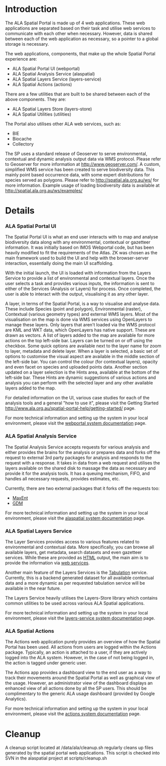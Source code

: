 # Introduction

The ALA Spatial Portal is made up of 4 web applications. These web applications are separated based on their task and utilise web services to communicate with each other when necessary. However, data is shared between each of the web application as necessary, so a pointer to a global storage is necessary.

The web applications, components, that make up the whole Spatial Portal experience are:
  * ALA Spatial Portal UI (webportal)
  * ALA Spatial Analysis Service (alaspatial)
  * ALA Spatial Layers Service (layers-service)
  * ALA Spatial Actions (actions)

There are a few utilities that are built to be shared between each of the above components. They are:
  * ALA Spatial Layers Store (layers-store)
  * ALA Spatial Utilities (utilities)

The Portal also utilises other ALA web services, such as:
  * BIE
  * Biocache
  * Collectory

The SP uses a standard release of Geoserver to serve environmental, contextual and dynamic analysis output data via WMS protocol. Please refer to Geoserver for more information at http://www.geoserver.com/. A custom, simplified WMS service has been created to serve biodiversity data. This mainly point based occurrence data, with some expert distributions for species served as polygons. Please refer to http://spatial.ala.org.au/ws/ for more information. Example usage of loading biodiversity data is available at http://spatial.ala.org.au/ws/examples/



# Details

### ALA Spatial Portal UI

The Spatial Portal UI is what an end user interacts with to map and analyse biodiversity data along with any environmental, contextual or gazetteer information. It was initially based on IMOS Webportal code, but has been heavily modified to fit the requirements of the Atlas. ZK was chosen as the main framework used to build the UI and help with the browser-server interaction, essentially doing the main UI scaffolding.

With the initial launch, the UI is loaded with information from the Layers Service to provide a list of environmental and contextual layers. Once the user selects a task and provides various inputs, the information is sent to either of the Services (Analysis or Layers) for process. Once completed, the user is able to interact with the output, visualising it as any other layer.

A layer, in terms of the Spatial Portal, is a way to visualise and analyse data. These include Species (point and polygon), Environmental (raster), Contextual (various geometry types) and external WMS layers. Most of the visualisation on the map is done via WMS services using OpenLayers to manage these layers. Only layers that aren't loaded via the WMS protocol are KML and WKT data, which OpenLayers has native support. These are drawn as vectors. A list of layers added to the map are available for more actions on the top left-side bar. Layers can be turned on or off using the checkbox. Some quick options are available next to the layer name for zoom to layer, metadata and delete layer. When a layer is selected, a basic set of options to customise the visual aspect are available in the middle section of the left-side bar. You can control the colour (for contextual layers), opacity and even facet on species and uploaded points data. Another section updated on a layer selection is the Hints area, available at the bottom of the left-side bar. These Hints are dynamic suggestions of various actions and analysis you can perform with the selected layer and any other available layers added to the map.

For detailed information on the UI, various case studies for each of the analysis tools and a general "how to use it", please visit the Getting Started http://www.ala.org.au/spatial-portal-help/getting-started/ page.

For more technical information and setting up the system in your local environment, please visit the  [webportal system documentation](wiki/SystemDocumentationWebportal) page.

### ALA Spatial Analysis Service

The Spatial Analysis Service accepts requests for various analysis and either provides the brains for the analysis or prepares data and forks off the request to external 3rd party packages for analysis and responds to the request with a response. It takes in data from a web request and utilises the layers available on the shared disk to massage the data as necessary and provide it for the analysis tools. It has a queuing mechanism, FIFO, and handles all necessary requests, provides estimates, etc.

Currently, there are two external packages that it forks off the requests too:
  * [MaxEnt](http://www.cs.princeton.edu/~schapire/maxent/)
  * [GDM](http://www.biomaps.net.au/gdm/)

For more technical information and setting up the system in your local environment, please visit the  [alaspatial system documentation](wiki/SystemDocumentationAlaspatial) page.

### ALA Spatial Layers Service

The Layer Services provides access to various features related to environmental and contextual data. More specifically, you can browse all available layers, get metadata, search datasets and even gazetteer services. While these are provided as [HTML](http://spatial.ala.org.au/layers/) output, the main aim is to provide the information via [web services](http://spatial.ala.org.au/ws/).

Another main feature of the Layers Services is the [Tabulation](http://spatial.ala.org.au/ws/tabulations) service. Currently, this is a backend generated dataset for all available contextual data and a more dynamic as per requested tabulation service will be available in the near future.

The Layers Service heavily utilises the Layers-Store library which contains common utilities to be used across various ALA Spatial applications.

For more technical information and setting up the system in your local environment, please visit the  [layers-service system documentation](wiki/SystemDocumentationLayersService) page.

### ALA Spatial Actions

The Actions web application purely provides an overview of how the Spatial Portal has been used. All actions from users are logged within the Actions package. Typically, an action is attached to a user, if they are actively logged into the ALA system. However, in the case of not being logged in, the action is tagged under generic user.

The Actions app provides a dashboard view to the end user as a way to track their movements around the Spatial Portal as well as graphical view of the usage. However, an administrator view of the dashboard displays an enhanced view of all actions done by all the SP users. This should be complimentary to the generic ALA usage dashboard (provided by Google Analytics).

For more technical information and setting up the system in your local environment, please visit the  [actions system documentation](wiki/SystemDocumentationActions) page.

# Cleanup
A cleanup script located at /data/ala/cleanup.sh regularly cleans up files generated by the spatial portal web applications. This script is checked into SVN in the alaspatial project at scripts/cleanup.sh